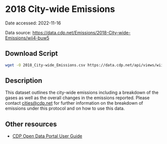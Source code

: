 # 2018 City-wide Emissions

Date accessed: 2022-11-16

Data source: https://data.cdp.net/Emissions/2018-City-wide-Emissions/wii4-buw5

## Download Script
```sh
wget -O 2018_City-wide_Emissions.csv https://data.cdp.net/api/views/wii4-buw5/rows.csv?accessType=DOWNLOAD
```

## Description
This dataset outlines the city-wide emissions including a breakdown of the gases as well as the overall changes in the emissions reported. Please contact cities@cdp.net for further information on the breakdown of emissions under this protocol and on how to use this data.

## Other resources
- [CDP Open Data Portal User Guide](https://cdn.cdp.net/cdp-production/comfy/cms/files/files/000/006/293/original/CDP_Open_Data_Portal_User_Guide_2022.pdf)